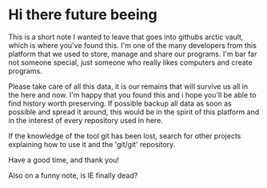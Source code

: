 # Hi there future beeing

This is a short note I wanted to leave that goes into githubs arctic vault, which is where you've found this. I'm one of the many developers from this platform that we used to store, manage and share our programs. I'm bar far not someone special, just someone who really likes computers and create programs.

Please take care of all this data, it is our remains that will survive us all in the here and now. I'm happy that you found this and i hope you'll be able to find history worth preserving. If possible backup all data as soon as possible and spread it around, this would be in the spirit of this platform and in the interest of every repository used in here.

If the knowledge of the tool git has been lost, search for other projects explaining how to use it and the 'git/git' repository.

Have a good time, and thank you!

Also on a funny note, is IE finally dead?
